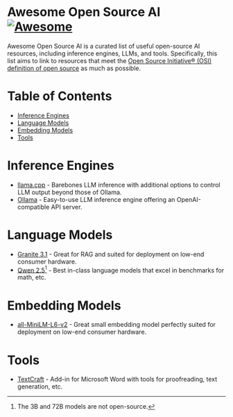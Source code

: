 # Awesome Open Source AI [![Awesome](https://awesome.re/badge.svg)](https://awesome.re)
Awesome Open Source AI is a curated list of useful open-source AI resources, including inference engines, LLMs, and tools. Specifically, this list aims to link to resources that meet the [Open Source Initiative® (OSI) definition of open source](https://opensource.org/osd) as much as possible.

# Table of Contents
- [Inference Engines](https://github.com/suncloudsmoon/awesome-open-source-ai#inference-engines)
- [Language Models](https://github.com/suncloudsmoon/awesome-open-source-ai#language-models)
- [Embedding Models](https://github.com/suncloudsmoon/awesome-open-source-ai#embedding-models)
- [Tools](https://github.com/suncloudsmoon/awesome-open-source-ai#tools)

# Inference Engines
- [llama.cpp](https://github.com/ggerganov/llama.cpp) - Barebones LLM inference with additional options to control LLM output beyond those of Ollama.
- [Ollama](https://ollama.com/) - Easy-to-use LLM inference engine offering an OpenAI-compatible API server.

# Language Models
- [Granite 3.1](https://www.ibm.com/granite/docs/) - Great for RAG and suited for deployment on low-end consumer hardware.
- [Qwen 2.5](https://qwenlm.github.io/blog/qwen2.5/)[^1] - Best in-class language models that excel in benchmarks for math, etc.

[^1]: The 3B and 72B models are not open-source.

# Embedding Models
- [all-MiniLM-L6-v2](https://huggingface.co/sentence-transformers/all-MiniLM-L6-v2) - Great small embedding model perfectly suited for deployment on low-end consumer hardware.

# Tools
- [TextCraft](https://github.com/suncloudsmoon/TextCraft) - Add-in for Microsoft Word with tools for proofreading, text generation, etc.

